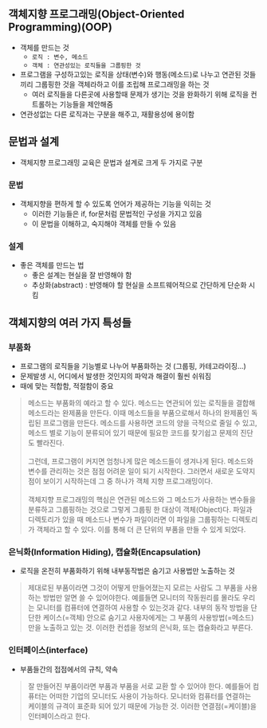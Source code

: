 ## 객체지향 프로그래밍(Object-Oriented Programming)(OOP)
- 객체를 만드는 것
  - `로직 : 변수, 메소드`
  - `객체 : 연관성있는 로직들을 그룹핑한 것`
- 프로그램을 구성하고있는 로직을 상태(변수)와 행동(메소드)로 나누고 연관된 것들끼리 그룹핑한 것을 객체라하고 이를 조립해 프로그래밍을 하는 것
  - 여러 로직들을 다른곳에 사용할때 문제가 생기는 것을 완화하기 위해 로직을 컨트롤하는 기능들을 제안해줌
- 연관성없는 다른 로직과는 구분을 해주고, 재활용성에 용이함


## 문법과 설계
- 객체지향 프로그래밍 교육은 문법과 설계로 크게 두 가지로 구분

### 문법
- 객체지향을 편하게 할 수 있도록 언어가 제공하는 기능을 익히는 것
  - 이러한 기능들은 if, for문처럼 문법적인 구성을 가지고 있음
  - 이 문법을 이해하고, 숙지해야 객체를 만들 수 있음

### 설계
- 좋은 객체를 만드는 법
  - 좋은 설계는 현실을 잘 반영해야 함
  - 추상화(abstract) : 반영해야 할 현실을 소프트웨어적으로 간단하게 단순화 시킴


## 객체지향의 여러 가지 특성들

### 부품화
- 프로그램의 로직들을 기능별로 나누어 부품화하는 것 (그룹핑, 카테고라이징...)
- 문제발생 시, 어디에서 발생한 것인지의 파악과 해결이 훨씬 쉬워짐
- 때에 맞는 적합함, 적절함이 중요

> 메소드는 부품화의 예라고 할 수 있다. 메소드는 연관되어 있는 로직들을 결합해 메소드라는 완제품을 만든다. 이때 메소드들을 부품으로해서 하나의 완제품인 독립된 프로그램을 만든다. 메소드를 사용하면 코드의 양을 극적으로 줄일 수 있고, 메소드 별로 기능이 분류되어 있기 때문에 필요한 코드를 찾기쉽고 문제의 진단도 빨라진다.<br/><br/>그런데, 프로그램이 커지면 엄청나게 많은 메소드들이 생겨나게 된다. 메소드와 변수를 관리하는 것은 점점 어려운 일이 되기 시작한다. 그러면서 새로운 도약지점이 보이기 시작하는데 그 중 하나가 객체 지향 프로그래밍이다.<br/><br/>객체지향 프로그래밍의 핵심은 연관된 메소드와 그 메소드가 사용하는 변수들을 분류하고 그룹핑하는 것으로 그렇게 그룹핑 한 대상이 객체(Object)다. 파일과 디렉토리가 있을 때 메소드나 변수가 파일이라면 이 파일을 그룹핑하는 디렉토리가 객체라고 할 수 있다. 이를 통해 더 큰 단위의 부품을 만들 수 있게 되었다.


### 은닉화(Information Hiding), 캡슐화(Encapsulation)
- 로직을 온전히 부품화하기 위해 내부동작법은 숨기고 사용법만 노출하는 것

> 제대로된 부품이라면 그것이 어떻게 만들어졌는지 모르는 사람도 그 부품을 사용하는 방법만 알면 쓸 수 있어야한다. 예를들면 모니터의 작동원리를 몰라도 우리는 모니터를 컴퓨터에 연결하여 사용할 수 있는것과 같다. 내부의 동작 방법을 단단한 케이스(=객체) 안으로 숨기고 사용자에게는 그 부품의 사용방법(=메소드)만을 노출하고 있는 것. 이러한 컨셉을 정보의 은닉화, 또는 캡슐화라고 부른다.


### 인터페이스(interface)
- 부품들간의 접점에서의 규칙, 약속

> 잘 만들어진 부품이라면 부품과 부품을 서로 교환 할 수 있어야 한다. 예를들어 컴퓨터는 어떠한 기업의 모니터도 사용이 가능하다. 모니터와 컴퓨터를 연결하는 케이블의 규격이 표준화 되어 있기 때문에 가능한 것. 이러한 연결점(=케이블)을 인터페이스라고 한다.

